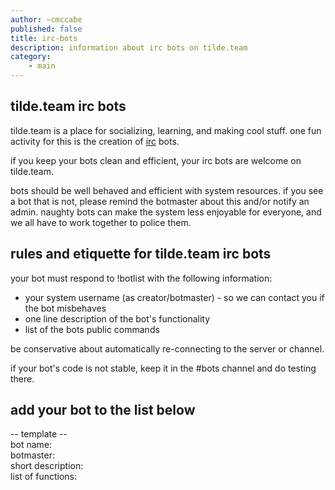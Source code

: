 ```yaml
---
author: ~cmccabe
published: false
title: irc-bots
description: information about irc bots on tilde.team
category: 
    - main
---
```


## tilde.team irc bots

tilde.team is a place for socializing, learning, and making cool stuff. one fun activity for this is the creation of [irc](https://tilde.team/wiki/?page=irc) bots.

if you keep your bots clean and efficient, your irc bots are welcome on tilde.team.

bots should be well behaved and efficient with system resources. if you see a bot that is not, please remind the botmaster about this and/or notify an admin.  naughty bots can make the system less enjoyable for everyone, and we all have to work together to police them.

## rules and etiquette for tilde.team irc bots

your bot must respond to !botlist with the following information:
- your system username (as creator/botmaster) - so we can contact you if the bot misbehaves
- one line description of the bot's functionality
- list of the bots public commands

be conservative about automatically re-connecting to the server or channel.

if your bot's code is not stable, keep it in the #bots channel and do testing there.

## add your bot to the list below

-- template --  
bot name:  
botmaster:  
short description:  
list of functions:  

